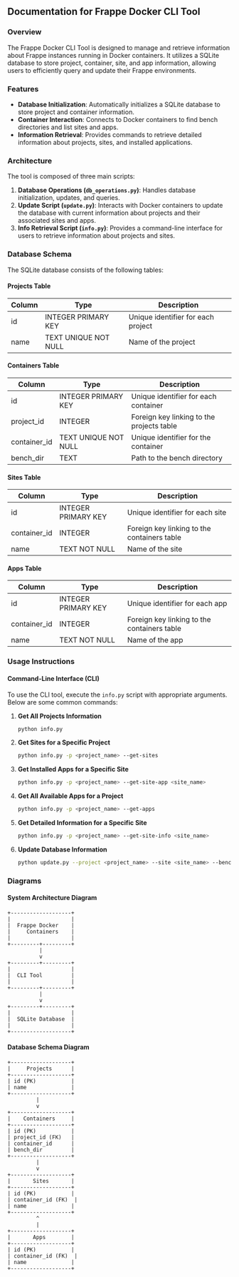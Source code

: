 ## Documentation for Frappe Docker CLI Tool

### Overview

The Frappe Docker CLI Tool is designed to manage and retrieve information about Frappe instances running in Docker containers. It utilizes a SQLite database to store project, container, site, and app information, allowing users to efficiently query and update their Frappe environments.

### Features

- **Database Initialization**: Automatically initializes a SQLite database to store project and container information.
- **Container Interaction**: Connects to Docker containers to find bench directories and list sites and apps.
- **Information Retrieval**: Provides commands to retrieve detailed information about projects, sites, and installed applications.

### Architecture

The tool is composed of three main scripts:

1. **Database Operations (`db_operations.py`)**: Handles database initialization, updates, and queries.
2. **Update Script (`update.py`)**: Interacts with Docker containers to update the database with current information about projects and their associated sites and apps.
3. **Info Retrieval Script (`info.py`)**: Provides a command-line interface for users to retrieve information about projects and sites.

### Database Schema

The SQLite database consists of the following tables:

#### Projects Table

| Column | Type                 | Description                        |
| ------ | -------------------- | ---------------------------------- |
| id     | INTEGER PRIMARY KEY  | Unique identifier for each project |
| name   | TEXT UNIQUE NOT NULL | Name of the project                |

#### Containers Table

| Column       | Type                 | Description                               |
| ------------ | -------------------- | ----------------------------------------- |
| id           | INTEGER PRIMARY KEY  | Unique identifier for each container      |
| project_id   | INTEGER              | Foreign key linking to the projects table |
| container_id | TEXT UNIQUE NOT NULL | Unique identifier for the container       |
| bench_dir    | TEXT                 | Path to the bench directory               |

#### Sites Table

| Column       | Type                | Description                                 |
| ------------ | ------------------- | ------------------------------------------- |
| id           | INTEGER PRIMARY KEY | Unique identifier for each site             |
| container_id | INTEGER             | Foreign key linking to the containers table |
| name         | TEXT NOT NULL       | Name of the site                            |

#### Apps Table

| Column       | Type                | Description                                 |
| ------------ | ------------------- | ------------------------------------------- |
| id           | INTEGER PRIMARY KEY | Unique identifier for each app              |
| container_id | INTEGER             | Foreign key linking to the containers table |
| name         | TEXT NOT NULL       | Name of the app                             |

### Usage Instructions

#### Command-Line Interface (CLI)

To use the CLI tool, execute the `info.py` script with appropriate arguments. Below are some common commands:

1. **Get All Projects Information**

   ```bash
   python info.py
   ```

2. **Get Sites for a Specific Project**

   ```bash
   python info.py -p <project_name> --get-sites
   ```

3. **Get Installed Apps for a Specific Site**

   ```bash
   python info.py -p <project_name> --get-site-app <site_name>
   ```

4. **Get All Available Apps for a Project**

   ```bash
   python info.py -p <project_name> --get-apps
   ```

5. **Get Detailed Information for a Specific Site**

   ```bash
   python info.py -p <project_name> --get-site-info <site_name>
   ```

6. **Update Database Information**
   ```bash
   python update.py --project <project_name> --site <site_name> --bench --sites --apps
   ```

### Diagrams

#### System Architecture Diagram

```plaintext
+-------------------+
|                   |
|  Frappe Docker    |
|     Containers    |
|                   |
+---------+---------+
          |
          v
+---------+---------+
|                   |
|  CLI Tool         |
|                   |
+---------+---------+
          |
          v
+---------+---------+
|                   |
|  SQLite Database  |
|                   |
+-------------------+
```

#### Database Schema Diagram

```plaintext
+-------------------+
|     Projects      |
+-------------------+
| id (PK)           |
| name              |
+-------------------+
         |
         v
+-------------------+
|    Containers     |
+-------------------+
| id (PK)           |
| project_id (FK)   |
| container_id      |
| bench_dir         |
+-------------------+
         |
         v
+-------------------+
|       Sites       |
+-------------------+
| id (PK)           |
| container_id (FK)  |
| name              |
+-------------------+
         ^
         |
+-------------------+
|       Apps        |
+-------------------+
| id (PK)           |
| container_id (FK)  |
| name              |
+-------------------+
```
